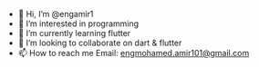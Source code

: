 - 👋 Hi, I’m @engamir1
- 👀 I’m interested in programming 
- 🌱 I’m currently learning flutter
- 💞️ I’m looking to collaborate on dart & flutter
- 📫 How to reach me Email: engmohamed.amir101@gmail.com

<!---
engamir1/engamir1 is a ✨ special ✨ repository because its `README.md` (this file) appears on your GitHub profile.
You can click the Preview link to take a look at your changes.
--->
